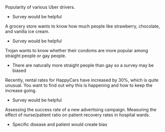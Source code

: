 
Popularity of various Uber drivers. 
- Survey would be helpful 

A grocery store wants to know how much people like strawberry, chocolate, and vanilla ice cream. 
- Survey would be helpful

Trojan wants to know whether their condoms are more popular among straight people or gay people.
- There are naturally more straight people than gay so a survey may be biased

Recently, rental rates for HappyCars have increased by 30%, which is quite unusual. You want to find out why this is happening and how to keep the increase going. 
-  Survey would be helpful

Assessing the success rate of a new advertising campaign. Measuring the effect of nurse/patient ratio on patient recovery rates in hospital wards.
- Specific disease and patient would create bias
